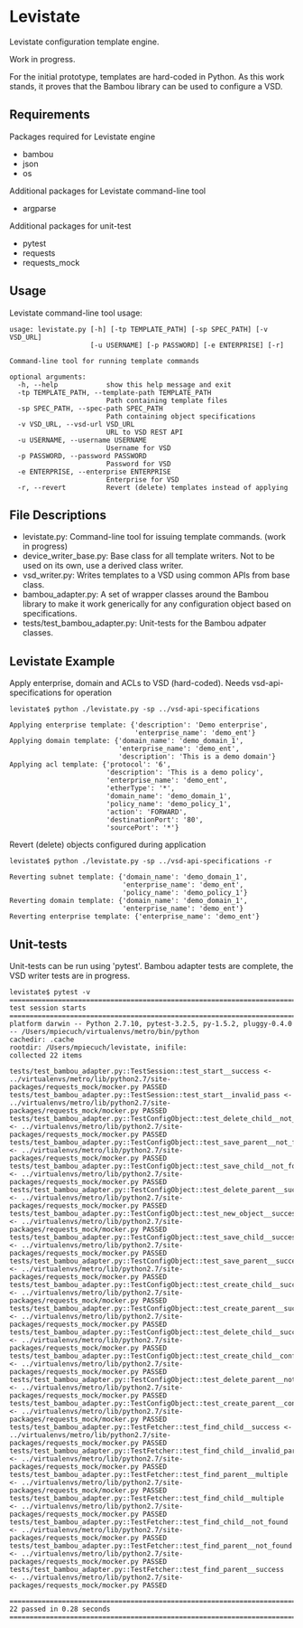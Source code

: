 # Levistate
Levistate configuration template engine.

Work in progress.

For the initial prototype, templates are hard-coded in Python.  As this work
stands, it proves that the Bambou library can be used to configure a VSD.

## Requirements
Packages required for Levistate engine
* bambou
* json
* os

Additional packages for Levistate command-line tool
- argparse

Additional packages for unit-test
* pytest
* requests
* requests_mock

## Usage

Levistate command-line tool usage:

    usage: levistate.py [-h] [-tp TEMPLATE_PATH] [-sp SPEC_PATH] [-v VSD_URL]
                        [-u USERNAME] [-p PASSWORD] [-e ENTERPRISE] [-r]

    Command-line tool for running template commands

    optional arguments:
      -h, --help            show this help message and exit
      -tp TEMPLATE_PATH, --template-path TEMPLATE_PATH
                            Path containing template files
      -sp SPEC_PATH, --spec-path SPEC_PATH
                            Path containing object specifications
      -v VSD_URL, --vsd-url VSD_URL
                            URL to VSD REST API
      -u USERNAME, --username USERNAME
                            Username for VSD
      -p PASSWORD, --password PASSWORD
                            Password for VSD
      -e ENTERPRISE, --enterprise ENTERPRISE
                            Enterprise for VSD
      -r, --revert          Revert (delete) templates instead of applying


## File Descriptions
* levistate.py: Command-line tool for issuing template commands. (work in
progress)
* device_writer_base.py: Base class for all template writers.  Not to be used
on its own, use a derived class writer.
* vsd_writer.py: Writes templates to a VSD using common APIs from base class.
* bambou_adapter.py: A set of wrapper classes around the Bambou library to make
it work generically for any configuration object based on specifications.
* tests/test_bambou_adapter.py: Unit-tests for the Bambou adpater classes.

## Levistate Example

Apply enterprise, domain and ACLs to VSD (hard-coded).  Needs
vsd-api-specifications for operation

    levistate$ python ./levistate.py -sp ../vsd-api-specifications

    Applying enterprise template: {'description': 'Demo enterprise',
                                   'enterprise_name': 'demo_ent'}
    Applying domain template: {'domain_name': 'demo_domain_1',
                               'enterprise_name': 'demo_ent',
                               'description': 'This is a demo domain'}
    Applying acl template: {'protocol': '6',
                            'description': 'This is a demo policy',
                            'enterprise_name': 'demo_ent',
                            'etherType': '*',
                            'domain_name': 'demo_domain_1',
                            'policy_name': 'demo_policy_1',
                            'action': 'FORWARD',
                            'destinationPort': '80',
                            'sourcePort': '*'}


Revert (delete) objects configured during application

    levistate$ python ./levistate.py -sp ../vsd-api-specifications -r

    Reverting subnet template: {'domain_name': 'demo_domain_1',
                                'enterprise_name': 'demo_ent',
                                'policy_name': 'demo_policy_1'}
    Reverting domain template: {'domain_name': 'demo_domain_1',
                                'enterprise_name': 'demo_ent'}
    Reverting enterprise template: {'enterprise_name': 'demo_ent'}

## Unit-tests

Unit-tests can be run using 'pytest'.  Bambou adapter tests are complete, the
VSD writer tests are in progress.

    levistate$ pytest -v
    ============================================================================================== test session starts ===============================================================================================
    platform darwin -- Python 2.7.10, pytest-3.2.5, py-1.5.2, pluggy-0.4.0 -- /Users/mpiecuch/virtualenvs/metro/bin/python
    cachedir: .cache
    rootdir: /Users/mpiecuch/levistate, inifile:
    collected 22 items

    tests/test_bambou_adapter.py::TestSession::test_start__success <- ../virtualenvs/metro/lib/python2.7/site-packages/requests_mock/mocker.py PASSED
    tests/test_bambou_adapter.py::TestSession::test_start__invalid_pass <- ../virtualenvs/metro/lib/python2.7/site-packages/requests_mock/mocker.py PASSED
    tests/test_bambou_adapter.py::TestConfigObject::test_delete_child__not_found <- ../virtualenvs/metro/lib/python2.7/site-packages/requests_mock/mocker.py PASSED
    tests/test_bambou_adapter.py::TestConfigObject::test_save_parent__not_found <- ../virtualenvs/metro/lib/python2.7/site-packages/requests_mock/mocker.py PASSED
    tests/test_bambou_adapter.py::TestConfigObject::test_save_child__not_found <- ../virtualenvs/metro/lib/python2.7/site-packages/requests_mock/mocker.py PASSED
    tests/test_bambou_adapter.py::TestConfigObject::test_delete_parent__success <- ../virtualenvs/metro/lib/python2.7/site-packages/requests_mock/mocker.py PASSED
    tests/test_bambou_adapter.py::TestConfigObject::test_new_object__success <- ../virtualenvs/metro/lib/python2.7/site-packages/requests_mock/mocker.py PASSED
    tests/test_bambou_adapter.py::TestConfigObject::test_save_child__success <- ../virtualenvs/metro/lib/python2.7/site-packages/requests_mock/mocker.py PASSED
    tests/test_bambou_adapter.py::TestConfigObject::test_save_parent__success <- ../virtualenvs/metro/lib/python2.7/site-packages/requests_mock/mocker.py PASSED
    tests/test_bambou_adapter.py::TestConfigObject::test_create_child__success <- ../virtualenvs/metro/lib/python2.7/site-packages/requests_mock/mocker.py PASSED
    tests/test_bambou_adapter.py::TestConfigObject::test_create_parent__success <- ../virtualenvs/metro/lib/python2.7/site-packages/requests_mock/mocker.py PASSED
    tests/test_bambou_adapter.py::TestConfigObject::test_delete_child__success <- ../virtualenvs/metro/lib/python2.7/site-packages/requests_mock/mocker.py PASSED
    tests/test_bambou_adapter.py::TestConfigObject::test_create_child__conflict <- ../virtualenvs/metro/lib/python2.7/site-packages/requests_mock/mocker.py PASSED
    tests/test_bambou_adapter.py::TestConfigObject::test_delete_parent__not_found <- ../virtualenvs/metro/lib/python2.7/site-packages/requests_mock/mocker.py PASSED
    tests/test_bambou_adapter.py::TestConfigObject::test_create_parent__conflict <- ../virtualenvs/metro/lib/python2.7/site-packages/requests_mock/mocker.py PASSED
    tests/test_bambou_adapter.py::TestFetcher::test_find_child__success <- ../virtualenvs/metro/lib/python2.7/site-packages/requests_mock/mocker.py PASSED
    tests/test_bambou_adapter.py::TestFetcher::test_find_child__invalid_parent <- ../virtualenvs/metro/lib/python2.7/site-packages/requests_mock/mocker.py PASSED
    tests/test_bambou_adapter.py::TestFetcher::test_find_parent__multiple <- ../virtualenvs/metro/lib/python2.7/site-packages/requests_mock/mocker.py PASSED
    tests/test_bambou_adapter.py::TestFetcher::test_find_child__multiple <- ../virtualenvs/metro/lib/python2.7/site-packages/requests_mock/mocker.py PASSED
    tests/test_bambou_adapter.py::TestFetcher::test_find_child__not_found <- ../virtualenvs/metro/lib/python2.7/site-packages/requests_mock/mocker.py PASSED
    tests/test_bambou_adapter.py::TestFetcher::test_find_parent__not_found <- ../virtualenvs/metro/lib/python2.7/site-packages/requests_mock/mocker.py PASSED
    tests/test_bambou_adapter.py::TestFetcher::test_find_parent__success <- ../virtualenvs/metro/lib/python2.7/site-packages/requests_mock/mocker.py PASSED

    =========================================================================================== 22 passed in 0.28 seconds ============================================================================================
